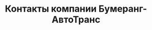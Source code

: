 ---
# Feel free to add content and custom Front Matter to this file.
# To modify the layout, see https://jekyllrb.com/docs/themes/#overriding-theme-defaults

layout: contacts
menu: Контакты
title: Контакты компании Бумеранг-АвтоТранс
description: Здесь вы можете задать вопрос специалистам компании Бумеранг-АвтоТранс. За дополнительной информацией можно обратиться по телефону 8 (846) 972-25-55.
permalink: /contacts/
order: 900
---